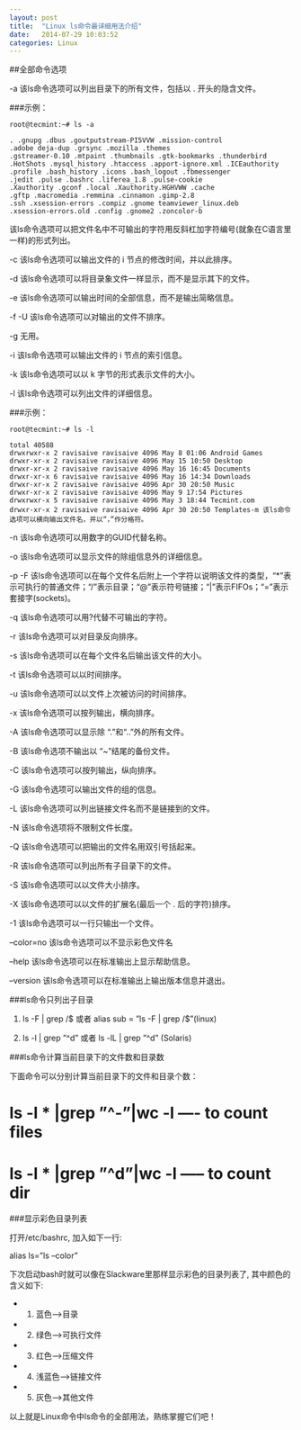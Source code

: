 ```yaml
---
layout: post
title:  "Linux ls命令最详细用法介绍"
date:   2014-07-29 10:03:52
categories: Linux
---
```

##全部命令选项

-a 该ls命令选项可以列出目录下的所有文件，包括以 . 开头的隐含文件。

###示例：

	root@tecmint:~# ls -a

	. .gnupg .dbus .goutputstream-PI5VVW .mission-control
	.adobe deja-dup .grsync .mozilla .themes
	.gstreamer-0.10 .mtpaint .thumbnails .gtk-bookmarks .thunderbird
	.HotShots .mysql_history .htaccess .apport-ignore.xml .ICEauthority
	.profile .bash_history .icons .bash_logout .fbmessenger
	.jedit .pulse .bashrc .liferea_1.8 .pulse-cookie
	.Xauthority .gconf .local .Xauthority.HGHVWW .cache
	.gftp .macromedia .remmina .cinnamon .gimp-2.8
	.ssh .xsession-errors .compiz .gnome teamviewer_linux.deb
	.xsession-errors.old .config .gnome2 .zoncolor-b
	
该ls命令选项可以把文件名中不可输出的字符用反斜杠加字符编号(就象在C语言里一样)的形式列出。

-c 该ls命令选项可以输出文件的 i 节点的修改时间，并以此排序。

-d 该ls命令选项可以将目录象文件一样显示，而不是显示其下的文件。

-e 该ls命令选项可以输出时间的全部信息，而不是输出简略信息。

-f -U 该ls命令选项可以对输出的文件不排序。

-g 无用。

-i 该ls命令选项可以输出文件的 i 节点的索引信息。

-k 该ls命令选项可以以 k 字节的形式表示文件的大小。

-l 该ls命令选项可以列出文件的详细信息。

###示例：

	root@tecmint:~# ls -l

	total 40588
	drwxrwxr-x 2 ravisaive ravisaive 4096 May 8 01:06 Android Games
	drwxr-xr-x 2 ravisaive ravisaive 4096 May 15 10:50 Desktop
	drwxr-xr-x 2 ravisaive ravisaive 4096 May 16 16:45 Documents
	drwxr-xr-x 6 ravisaive ravisaive 4096 May 16 14:34 Downloads
	drwxr-xr-x 2 ravisaive ravisaive 4096 Apr 30 20:50 Music
	drwxr-xr-x 2 ravisaive ravisaive 4096 May 9 17:54 Pictures
	drwxrwxr-x 5 ravisaive ravisaive 4096 May 3 18:44 Tecmint.com
	drwxr-xr-x 2 ravisaive ravisaive 4096 Apr 30 20:50 Templates-m 该ls命令选项可以横向输出文件名，并以“，”作分格符。

-n 该ls命令选项可以用数字的GUID代替名称。

-o 该ls命令选项可以显示文件的除组信息外的详细信息。

-p -F 该ls命令选项可以在每个文件名后附上一个字符以说明该文件的类型，“*”表示可执行的普通文件；“/”表示目录；“@”表示符号链接；“|”表示FIFOs；“=”表示套接字(sockets)。

-q 该ls命令选项可以用?代替不可输出的字符。

-r 该ls命令选项可以对目录反向排序。

-s 该ls命令选项可以在每个文件名后输出该文件的大小。

-t 该ls命令选项可以以时间排序。

-u 该ls命令选项可以以文件上次被访问的时间排序。

-x 该ls命令选项可以按列输出，横向排序。

-A 该ls命令选项可以显示除 “.”和“..”外的所有文件。

-B 该ls命令选项不输出以 “~”结尾的备份文件。

-C 该ls命令选项可以按列输出，纵向排序。

-G 该ls命令选项可以输出文件的组的信息。

-L 该ls命令选项可以列出链接文件名而不是链接到的文件。

-N 该ls命令选项将不限制文件长度。

-Q 该ls命令选项可以把输出的文件名用双引号括起来。

-R 该ls命令选项可以列出所有子目录下的文件。

-S 该ls命令选项可以以文件大小排序。

-X 该ls命令选项可以以文件的扩展名(最后一个 . 后的字符)排序。

-1 该ls命令选项可以一行只输出一个文件。

–color=no 该ls命令选项可以不显示彩色文件名

–help 该ls命令选项可以在标准输出上显示帮助信息。

–version 该ls命令选项可以在标准输出上输出版本信息并退出。

###ls命令只列出子目录

1. ls -F | grep /$ 或者 alias sub = ”ls -F | grep /$”(linux)

2. ls -l | grep ”^d” 或者 ls -lL | grep ”^d” (Solaris)

###ls命令计算当前目录下的文件数和目录数

下面命令可以分别计算当前目录下的文件和目录个数：

# ls -l * |grep ”^-”|wc -l —- to count files

# ls -l * |grep ”^d”|wc -l —– to count dir

###显示彩色目录列表

打开/etc/bashrc, 加入如下一行:

alias ls=”ls –color”

下次启动bash时就可以像在Slackware里那样显示彩色的目录列表了, 其中颜色的含义如下:

* 1. 蓝色–>目录
* 2. 绿色–>可执行文件
* 3. 红色–>压缩文件
* 4. 浅蓝色–>链接文件
* 5. 灰色–>其他文件


以上就是Linux命令中ls命令的全部用法，熟练掌握它们吧！

